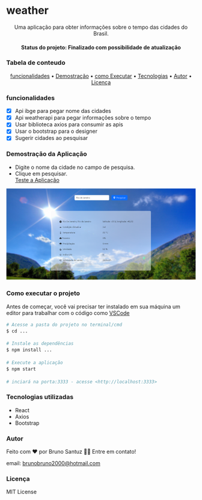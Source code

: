 # weather
<p align="center">Uma aplicação para obter informações sobre o tempo das cidades do Brasil.</p>
<h4 align="center"> Status do projeto: Finalizado com possibilidade de atualização</h4>

### Tabela de conteudo

<p align="center">
<a href="#funcionalidades">funcionalidades</a> • 
<a href="#Demostração-da-Aplicação">Demostração</a> • 
<a href="#Como-executar-o-projeto">como Executar</a> • 
<a href="#Tecnologias-utilizadas">Tecnologias</a> •   
<a href="#autor">Autor</a> •
<a href="#licenc-a">Licença</a> 
</p>

### funcionalidades

- [x] Api ibge para pegar nome das cidades
- [x] Api weatherapi para pegar informações sobre o tempo
- [x] Usar biblioteca axios para consumir as apis
- [x] Usar o bootstrap para o designer
- [x] Sugerir cidades ao pesquisar

### Demostração da Aplicação
* Digite o nome da cidade no campo de pesquisa.
* Clique em pesquisar.
<br><a href="https://vocal-belekoy-57452d.netlify.app/">Teste a Aplicação</a> 
<img src="./w-web.png">

### Como executar o projeto
Antes de começar, você vai precisar ter instalado em sua máquina um editor para trabalhar com o código como [VSCode](https://code.visualstudio.com/)

```bash
# Acesse a pasta do projeto no terminal/cmd
$ cd ...

# Instale as dependências
$ npm install ...

# Execute a aplicação 
$ npm start

# inciará na porta:3333 - acesse <http://localhost:3333>
```
            

### Tecnologias utilizadas

* React
* Axios
* Bootstrap

### Autor
Feito com ❤️ por Bruno Santuz 👋🏽 Entre em contato!

email: brunobruno2000@hotmail.com

### Licença
MIT License

